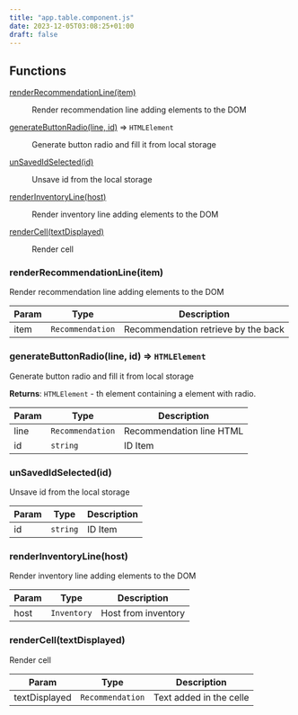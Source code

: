 ```yaml
---
title: "app.table.component.js"
date: 2023-12-05T03:08:25+01:00
draft: false
---
```


## Functions

<dl>
<dt><a href="#renderRecommendationLine">renderRecommendationLine(item)</a></dt>
<dd><p>Render recommendation line adding elements to the DOM</p>
</dd>
<dt><a href="#generateButtonRadio">generateButtonRadio(line, id)</a> ⇒ <code>HTMLElement</code></dt>
<dd><p>Generate button radio and fill it from local storage</p>
</dd>
<dt><a href="#unSavedIdSelected">unSavedIdSelected(id)</a></dt>
<dd><p>Unsave id from the local storage</p>
</dd>
<dt><a href="#renderInventoryLine">renderInventoryLine(host)</a></dt>
<dd><p>Render inventory line adding elements to the DOM</p>
</dd>
<dt><a href="#renderCell">renderCell(textDisplayed)</a></dt>
<dd><p>Render cell</p>
</dd>
</dl>


<a name="renderRecommendationLine"></a>

### renderRecommendationLine(item)
Render recommendation line adding elements to the DOM


| Param | Type | Description |
| --- | --- | --- |
| item | <code>Recommendation</code> | Recommendation retrieve by the back |

<a name="generateButtonRadio"></a>

### generateButtonRadio(line, id) ⇒ <code>HTMLElement</code>
Generate button radio and fill it from local storage

**Returns**: <code>HTMLElement</code> - th element containing a element with radio.  

| Param | Type | Description |
| --- | --- | --- |
| line | <code>Recommendation</code> | Recommendation line HTML |
| id | <code>string</code> | ID Item |

<a name="unSavedIdSelected"></a>

### unSavedIdSelected(id)
Unsave id from the local storage


| Param | Type | Description |
| --- | --- | --- |
| id | <code>string</code> | ID Item |

<a name="renderInventoryLine"></a>

### renderInventoryLine(host)
Render inventory line adding elements to the DOM


| Param | Type | Description |
| --- | --- | --- |
| host | <code>Inventory</code> | Host from inventory |

<a name="renderCell"></a>

### renderCell(textDisplayed)
Render cell


| Param | Type | Description |
| --- | --- | --- |
| textDisplayed | <code>Recommendation</code> | Text added in the celle |
